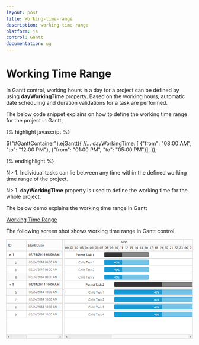 ```yaml
---
layout: post
title: Working-time-range
description: working time range
platform: js
control: Gantt
documentation: ug
---
```


# Working Time Range

In Gantt control, working hours in a day for a project can be defined by using **dayWorkingTime** property. Based on the working hours, automatic date scheduling and duration validations for a task are performed.

The below code snippet explains on how to define the working time range for the project in Gantt,

{% highlight javascript %}

$("#GanttContainer").ejGantt({
    //...
    dayWorkingTime: [
        {"from": "08:00 AM", "to": "12:00 PM"},
        {"from": "01:00 PM", "to": "05:00 PM"}],
});

{% endhighlight %}

N> 1. Individual tasks can lie between any time within the defined working time range of the project.

N> 1. **dayWorkingTime** property is used to define the working time for the whole project.

The below demo explains the working time range in Gantt

[Working Time Range](http://js.syncfusion.com/demos/web/#!/bootstrap/gantt/schedulingconcepts/workingtimerange)

The following screen shot shows working time range in Gantt control. 

![](/js/Gantt/Working-time-range_images/Working-time-range_img1.png)


